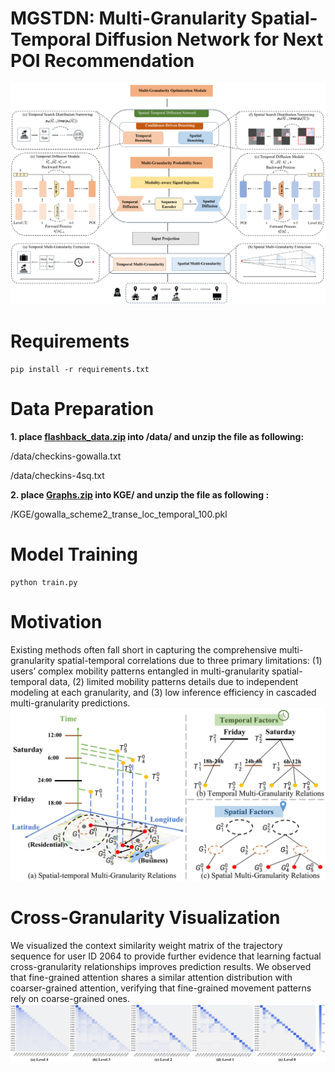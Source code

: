 # MGSTDN: Multi-Granularity Spatial-Temporal Diffusion Network for Next POI Recommendation
![architecture](fig/architecture.png)
# Requirements
```
pip install -r requirements.txt
```

# Data Preparation

**1. place [flashback_data.zip](https://drive.google.com/file/d/1QXdpp0_QesJo7NZdhvoafg4MlpI_Bx-O/view?usp=sharing) into /data/ and unzip the file as following:**

/data/checkins-gowalla.txt

/data/checkins-4sq.txt

<!-- https://drive.google.com/file/d/1ST6GQidWVlR6yQle38MfPUSUc29t9xIT/view?usp=sharing -->

**2. place [Graphs.zip](https://drive.google.com/file/d/1KC361Gq-K-0Aw7xu5pyl51YOgMK9JtMb/view?usp=sharing) into KGE/ and unzip the file as following :**

/KGE/gowalla_scheme2_transe_loc_temporal_100.pkl

# Model Training

```
python train.py
```

# Motivation
Existing methods often fall short in capturing the comprehensive multi-granularity spatial-temporal correlations due to three primary limitations: (1) users’ complex mobility patterns entangled in multi-granularity spatial-temporal data, (2) limited mobility patterns details due to independent modeling at each granularity, and (3) low inference efficiency in cascaded multi-granularity predictions. 
![motivation](fig/introduction.png)

# Cross-Granularity Visualization
We visualized the context similarity weight matrix of the trajectory sequence for user ID 2064 to provide further evidence that learning factual cross-granularity relationships improves prediction results. We observed that fine-grained attention shares a similar attention distribution with coarser-grained attention, verifying that fine-grained movement patterns rely on coarse-grained ones.
![Visualization](fig/cross_granularity.png)